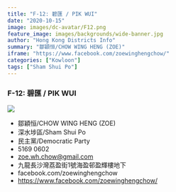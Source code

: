 ```yaml
---
title: "F-12: 碧匯 / PIK WUI"
date: "2020-10-15"
image: images/dc-avatar/F12.png
feature_image: images/backgrounds/wide-banner.jpg
author: "Hong Kong Districts Info"
summary: "鄒穎恒/CHOW WING HENG (ZOE)"
iframe: "https://www.facebook.com/zoewinghengchow/"
categories: ["Kowloon"]
tags: ["Sham Shui Po"]
---
```


### F-12: 碧匯 / PIK WUI  
![](/images/dc-avatar/F12.png)  

 - 鄒穎恒/CHOW WING HENG (ZOE)  
 - 深水埗區/Sham Shui Po  
 - 民主黨/Democratic Party  
 - 5169 0602  
 - zoe.wh.chow@gmail.com  
 - 九龍長沙灣荔盈街1號海盈邨盈輝樓地下  
 - facebook.com/zoewinghengchow  
 - https://www.facebook.com/zoewinghengchow/
